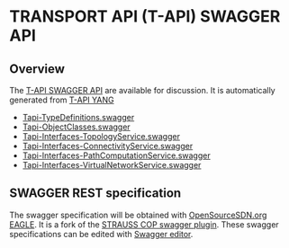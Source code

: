 # TRANSPORT API (T-API) SWAGGER API

## Overview

The [T-API SWAGGER API](https://github.com/OpenNetworkingFoundation/ONFOpenTransport/tree/develop/TransportAPI/SWAGGER) are available for discussion. 
It is automatically generated from [T-API YANG](https://github.com/OpenNetworkingFoundation/ONFOpenTransport/tree/develop/TransportAPI/YANG)

- [Tapi-TypeDefinitions.swagger](Tapi-TypeDefinitions.swagger)
- [Tapi-ObjectClasses.swagger](Tapi-ObjectClasses.swagger)
- [Tapi-Interfaces-TopologyService.swagger](Tapi-Interfaces-TopologyService.swagger)
- [Tapi-Interfaces-ConnectivityService.swagger](Tapi-Interfaces-ConnectivityService.swagger)
- [Tapi-Interfaces-PathComputationService.swagger](Tapi-Interfaces-PathComputationService.swagger)
- [Tapi-Interfaces-VirtualNetworkService.swagger](Tapi-Interfaces-VirtualNetworkService.swagger)


## SWAGGER REST specification
The swagger specification will be obtained with [OpenSourceSDN.org EAGLE](https://github.com/OpenNetworkingFoundation/EAGLE-Open-Model-Profile-and-Tools/tree/ToolChain/YangJsonTools). 
It is a fork of the [STRAUSS COP swagger plugin](https://github.com/ict-strauss/COP).
These swagger specifications can be edited with [Swagger editor](http://editor.swagger.io).
